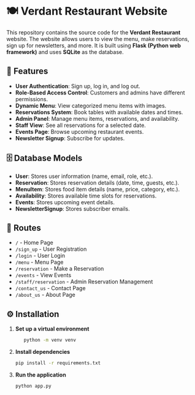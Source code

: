 # 🍽 Verdant Restaurant Website  

This repository contains the source code for the **Verdant Restaurant** website. The website allows users to view the menu, make reservations, sign up for newsletters, and more. It is built using **Flask (Python web framework)** and uses **SQLite** as the database.  

## 🚀 Features  
- **User Authentication**: Sign up, log in, and log out.  
- **Role-Based Access Control**: Customers and admins have different permissions.  
- **Dynamic Menu**: View categorized menu items with images.  
- **Reservations System**: Book tables with available dates and times.  
- **Admin Panel**: Manage menu items, reservations, and availability.  
- **Staff View**: See all reservations for a selected date.  
- **Events Page**: Browse upcoming restaurant events.  
- **Newsletter Signup**: Subscribe for updates.  

## 🗄 Database Models  
- **User**: Stores user information (name, email, role, etc.).  
- **Reservation**: Stores reservation details (date, time, guests, etc.).  
- **MenuItem**: Stores food item details (name, price, category, etc.).  
- **Availability**: Stores available time slots for reservations.  
- **Events**: Stores upcoming event details.  
- **NewsletterSignup**: Stores subscriber emails.  

## 🔗 Routes  
- `/` - Home Page  
- `/sign_up` - User Registration  
- `/login` - User Login  
- `/menu` - Menu Page  
- `/reservation` - Make a Reservation  
- `/events` - View Events  
- `/staff/reservation` - Admin Reservation Management  
- `/contact_us` - Contact Page  
- `/about_us` - About Page  

## ⚙️ Installation  
1. **Set up a virtual environment**  
   ```bash
      python -m venv venv 
   ```
2. **Install dependencies**
   ```bash
   pip install -r requirements.txt
   ```
3. **Run the application**
   ```bash
   python app.py
   ```





